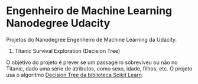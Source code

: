 # Engenheiro de Machine Learning Nanodegree Udacity
Projetos do Nanodegree Engenheiro de Machine Learning da Udacity.

1) Titanic Survival Exploration (Decision Tree)

O objetivo do projeto é prever se um passageiro sobreviveu ou não no Titanic, dado uma série de atributos, como sexo, idade, filhos, etc. O projeto usa o algoritmo [Decision Tree da biblioteca Scikit Learn](https://scikit-learn.org/stable/modules/generated/sklearn.tree.DecisionTreeClassifier.html).
